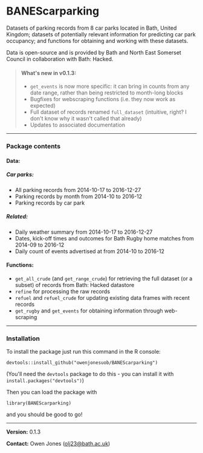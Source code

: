 # **BANEScarparking**

Datasets of parking records from 8 car parks located in Bath, United Kingdom; datasets of potentially relevant information for predicting car park occupancy; and functions for obtaining and working with these datasets.

Data is open-source and is provided by Bath and North East Somerset Council in collaboration with Bath: Hacked.

> #### **What's new in v0.1.3:**
> 
> * `get_events` is now more specific: it can bring in counts from any date range, rather than being restricted to month-long blocks
> * Bugfixes for webscraping functions (i.e. they now work as expected)
> * Full dataset of records renamed `full_dataset` (intuitive, right? I don't know why it wasn't called that already)
> * Updates to associated documentation

---

### **Package contents**

#### Data:

##### Car parks:

* All parking records from 2014-10-17 to 2016-12-27
* Parking records by month from 2014-10 to 2016-12
* Parking records by car park

##### Related:

* Daily weather summary from 2014-10-17 to 2016-12-27
* Dates, kick-off times and outcomes for Bath Rugby home matches from 2014-09 to 2016-12
* Daily count of events advertised at [](www.bath.co.uk/events) from 2014-10 to 2016-12

#### Functions:

* `get_all_crude` (and `get_range_crude`) for retrieving the full dataset (or a subset) of records from Bath: Hacked datastore
* `refine` for processing the raw records
* `refuel` and `refuel_crude` for updating existing data frames with recent records
* `get_rugby` and `get_events` for obtaining information through web-scraping

---

### **Installation**

To install the package just run this command in the R console:
```
devtools::install_github("owenjonesuob/BANEScarparking")
```
(You'll need the `devtools` package to do this - you can install it with `install.packages("devtools")`)

Then you can load the package with
```
library(BANEScarparking)
```
and you should be good to go!

---

**Version:** 0.1.3

**Contact:** Owen Jones (olj23@bath.ac.uk)
